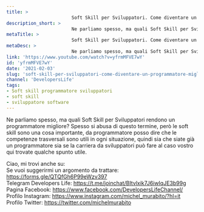 ```yaml
---
title: > 
                        Soft Skill per Sviluppatori. Come diventare un programmatore migliore?
description_short: > 
                        Ne parliamo spesso, ma quali Soft Skill per Sviluppatori rendono un programmatore migliore? Spesso si abusa di questo termine, ...
metaTitle: > 
                        Soft Skill per Sviluppatori. Come diventare un programmatore migliore?
metaDesc: > 
                        Ne parliamo spesso, ma quali Soft Skill per Sviluppatori rendono un programmatore migliore? Spesso si abusa di questo termine, ...
link: 'https://www.youtube.com/watch?v=yfrmMFVE7wY'
id: 'yfrmMFVE7wY'
date: '2021-02-03'
slug: 'soft-skill-per-sviluppatori-come-diventare-un-programmatore-migliore'
channel: 'DevelopersLife'
tags: 
- Soft skill programmatore sviluppatori
- soft skill
- sviluppatore software
---
```

Ne parliamo spesso, ma quali Soft Skill per Sviluppatori rendono un programmatore migliore? Spesso si abusa di questo termine, però le soft skill sono una cosa importante, da programmatore posso dire che le competenze trasversali sono utili in ogni situazione, quindi sia che siate già un programmatore sia se la carriera da sviluppatori può fare al caso vostro qui trovate qualche spunto utile.  
  
Ciao, mi trovi anche su:  
Se vuoi suggerirmi un argomento da trattare: https://forms.gle/QTQfGh6P99eWzv397  
Telegram Developers Life: https://t.me/joinchat/BItvlxik7J6iwIqJE3b99g  
Pagina Facebook: https://www.facebook.com/DevelopersLifeChannel/  
Profilo Instagram: https://www.instagram.com/michel_murabito/?hl=it  
Profilo Twitter: https://twitter.com/michelmurabito